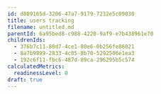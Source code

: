 ```yaml
---
id: d809165d-3206-47a7-9179-7232e5c09030
title: users tracking
filename: untitled.md
parentId: 6a95bed8-c988-4220-9af9-e7b438961e70
childrenIds:
  - 376b7c11-80d7-4ce1-80e6-0b256fe86021
  - 8a7b9899-2833-4c05-8b70-5292506e1ea3
  - 192c6f11-fbc6-487d-89ca-296295b5c574
calculatedMetrics:
  readinessLevel: 0
draft: true
---
```


